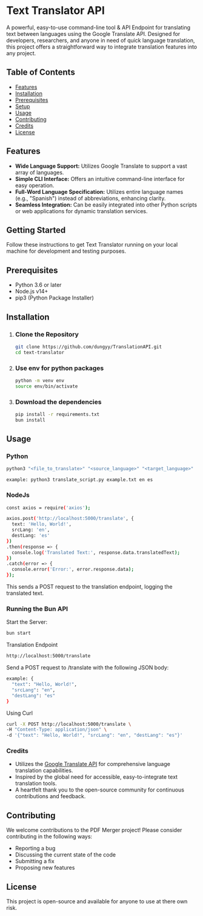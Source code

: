 # Text Translator API 

A powerful, easy-to-use command-line tool & API Endpoint for translating text between languages using the Google Translate API. Designed for developers, researchers, and anyone in need of quick language translation, this project offers a straightforward way to integrate translation features into any project.

## Table of Contents

- [Features](#features)
- [Installation](#installation)
- [Prerequisites](#prerequisites)
- [Setup](#setup)
- [Usage](#usage)
- [Contributing](#contributing)
- [Credits](#credits)
- [License](#license)

## Features

- **Wide Language Support:** Utilizes Google Translate to support a vast array of languages.
- **Simple CLI Interface:** Offers an intuitive command-line interface for easy operation.
- **Full-Word Language Specification:** Utilizes entire language names (e.g., "Spanish") instead of abbreviations, enhancing clarity.
- **Seamless Integration:** Can be easily integrated into other Python scripts or web applications for dynamic translation services.

## Getting Started

Follow these instructions to get Text Translator running on your local machine for development and testing purposes.

## Prerequisites

- Python 3.6 or later
- Node.js v14+
- pip3 (Python Package Installer)

## Installation

1. ### Clone the Repository


    ```sh
   git clone https://github.com/dungyy/TranslationAPI.git
   cd text-translator

2. ### Use env for python packages

   ```sh 
   python -m venv env
   source env/bin/activate

2. ### Download the dependencies

   ```sh 
   pip install -r requirements.txt
   bun install

## Usage

### Python
```sh
python3 "<file_to_translate>" "<source_language>" "<target_language>"
```
```
example: python3 translate_script.py example.txt en es 
```
### NodeJs

```sh
const axios = require('axios');

axios.post('http://localhost:5000/translate', {
  text: 'Hello, World!',
  srcLang: 'en',
  destLang: 'es'
})
.then(response => {
  console.log('Translated Text:', response.data.translatedText);
})
.catch(error => {
  console.error('Error:', error.response.data);
});
```

This sends a POST request to the translation endpoint, logging the translated text.

### Running the Bun API
Start the Server: 
```sh
bun start
```
Translation Endpoint
```sh
http://localhost:5000/translate
```

Send a POST request to /translate with the following JSON body:

```sh
example: {
  "text": "Hello, World!",
  "srcLang": "en",
  "destLang": "es"
}
```
Using Curl 

```sh
curl -X POST http://localhost:5000/translate \
-H "Content-Type: application/json" \
-d '{"text": "Hello, World!", "srcLang": "en", "destLang": "es"}'

```

### Credits
- Utilizes the [Google Translate API](https://pypi.org/project/googletrans) for comprehensive language translation capabilities.
- Inspired by the global need for accessible, easy-to-integrate text translation tools.
- A heartfelt thank you to the open-source community for continuous contributions and feedback.

## Contributing

We welcome contributions to the PDF Merger project! Please consider contributing in the following ways:

- Reporting a bug
- Discussing the current state of the code
- Submitting a fix
- Proposing new features

## License

This project is open-source and available for anyone to use at there own risk. 
